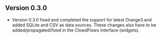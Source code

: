 ## Version 0.3.0 ##

-  Version 0.3.0 fixed and completed the support for latest Orange3 and added SQLite and CSV as data sources. These changes also have to be added/propagated/fixed in the ClowdFlows interface (widgets).
